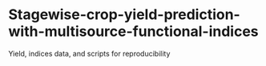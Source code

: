 # Stagewise-crop-yield-prediction-with-multisource-functional-indices
Yield, indices data, and scripts for reproducibility
